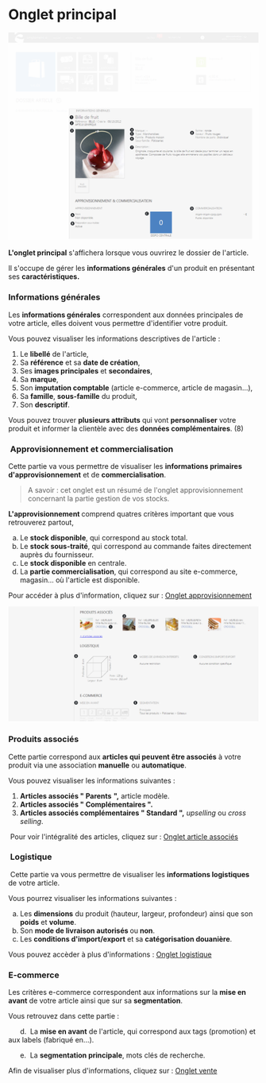 # Onglet principal


![ongletprincipal-dossierarticle](images/ongletprincipal-dossierarticle.png)


<p><strong>L'onglet principal</strong> s'affichera lorsque vous ouvrirez le dossier de l'article.</p>
<p>Il s'occupe de g&eacute;rer les <strong>informations g&eacute;n&eacute;rales</strong> d'un produit en pr&eacute;sentant ses <strong>caract&eacute;ristiques.</strong></p>
<h3>Informations g&eacute;n&eacute;rales</h3>
<p>Les <strong>informations g&eacute;n&eacute;rales</strong> correspondent aux donn&eacute;es principales de votre article, elles doivent vous permettre d'identifier votre produit.</p>
<p>Vous pouvez visualiser les informations descriptives de l'article :</p>
<ol>
<li>Le <strong>libell&eacute;</strong> de l'article,</li>
<li>Sa&nbsp;<strong>r&eacute;f&eacute;rence</strong> et sa <strong>date de cr&eacute;ation</strong>,</li>
<li>Ses&nbsp;<strong>images principales</strong> et <strong>secondaires</strong>,</li>
<li>Sa <strong>marque</strong>,</li>
<li>Son <strong>imputation comptable</strong> (article e-commerce, article de magasin...),</li>
<li>Sa <strong>famille</strong>, <strong>sous-famille</strong> du produit,</li>
<li>Son&nbsp;<strong>descriptif</strong>.</li>
</ol>
<p>Vous pouvez trouver <strong>plusieurs attributs</strong> qui vont <strong>personnaliser</strong> votre produit et informer la client&egrave;le avec des <strong>donn&eacute;es compl&eacute;mentaires</strong>. (8)</p>
<h3>&nbsp;Approvisionnement et commercialisation</h3>
<p>Cette partie va vous permettre de visualiser les <strong>informations primaires d'approvisionnement</strong> et de <strong>commercialisation</strong>.</p>
<blockquote>
<p>A savoir : cet onglet est un r&eacute;sum&eacute; de l'onglet approvisionnement concernant la partie gestion de vos stocks.</p>
</blockquote>
<p><strong>L'approvisionnement&nbsp;</strong>comprend quatres crit&egrave;res important que vous retrouverez partout,</p>
<ol type="a">
<li>Le&nbsp;<strong>stock disponible</strong>, qui correspond au stock total.&nbsp;</li>
<li>Le&nbsp;<strong>stock sous-trait&eacute;</strong>, qui correspond au commande faites directement aupr&egrave;s du fournisseur.</li>
<li>Le&nbsp;<strong>stock disponible</strong> en centrale.</li>
<li>La <strong>partie commercialisation</strong>, qui correspond au site e-commerce, magasin... o&ugrave; l'article est disponible.</li>
</ol>
<p>Pour acc&eacute;der &agrave; plus d'information, cliquez sur : <a href="/fr-fr/office/gestion-commerciale/catalogue/articles/ongletapprovisionnement.aspx">Onglet approvisionnement</a></p>


![ongletprincipal-screenshotciappsimplementecom20150810113006](images/ongletprincipal-screenshotciappsimplementecom20150810113006.png)


<h3>Produits associ&eacute;s</h3>
<p>Cette partie correspond aux <strong>articles qui peuvent &ecirc;tre associ&eacute;s</strong> &agrave; votre produit via une association <strong>manuelle</strong> ou <strong>automatique</strong>.</p>
<p>Vous pouvez visualiser les informations suivantes :</p>
<ol>
<li><strong>Articles associ&eacute;s " Parents</strong> <strong>",</strong> article mod&egrave;le.</li>
<li><strong>Articles associ&eacute;s " Compl&eacute;mentaires ".</strong></li>
<li><strong>Articles associ&eacute;s compl&eacute;mentaires " Standard ",</strong> <em>upselling</em> ou <em>cross selling</em>.</li>
</ol>
<p>&nbsp;Pour voir l'int&eacute;gralit&eacute; des articles, cliquez sur : <a href="/fr-fr/office/gestion-commerciale/catalogue/articles/articlesassocier.aspx">Onglet article associ&eacute;s</a></p>
<h3>&nbsp;Logistique</h3>
<p>&nbsp;Cette partie va vous permettre de visualiser les <strong>informations logistiques</strong> de votre article.</p>
<p>Vous pourrez visualiser les informations suivantes :</p>
<ol type="a">
<li>Les <strong>dimensions</strong> du produit (hauteur, largeur, profondeur) ainsi que son <strong>poids</strong> et <strong>volume</strong>.</li>
<li>Son <strong>mode de livraison autoris&eacute;s </strong>ou<strong> non</strong>.</li>
<li>Les <strong>conditions d'import/export</strong> et sa <strong>cat&eacute;gorisation douani&egrave;re</strong>.</li>
</ol>
<p>Vous pouvez acc&egrave;der &agrave; plus d'informations : <a href="/fr-fr/office/gestion-commerciale/catalogue/articles/ongletlogistique.aspx">Onglet logistique</a></p>
<h3>E-commerce</h3>
<p>Les crit&egrave;res e-commerce correspondent aux informations sur la <strong>mise en avant</strong> de votre article ainsi que sur sa <strong>segmentation</strong>.</p>
<p>Vous retrouvez dans cette partie :</p>
<p>&nbsp;&nbsp;&nbsp;&nbsp;&nbsp; d.&nbsp; La <strong>mise en avant</strong> de l'article, qui correspond aux tags (promotion) et aux labels (fabriqu&eacute; en...).</p>
<p>&nbsp;&nbsp;&nbsp;&nbsp;&nbsp;&nbsp;e.&nbsp; La <strong>segmentation principale</strong>, mots cl&eacute;s de recherche.</p>
<p>Afin de visualiser plus d'informations, cliquez sur : <a href="/fr-fr/office/gestion-commerciale/catalogue/articles/ongletvente.aspx">Onglet vente</a></p>
<p>&nbsp;</p>
<p>&nbsp;</p>


